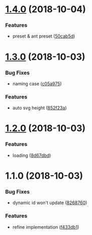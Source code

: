 <a name="1.4.0"></a>
# [1.4.0](https://github.com/vuejs/vuepress/compare/v1.3.0...v1.4.0) (2018-10-04)


### Features

* preset & ant preset ([50cab5d](https://github.com/vuejs/vuepress/commit/50cab5d))



<a name="1.3.0"></a>
# [1.3.0](https://github.com/vuejs/vuepress/compare/v1.2.0...v1.3.0) (2018-10-03)


### Bug Fixes

* naming case ([c05a975](https://github.com/vuejs/vuepress/commit/c05a975))


### Features

* auto svg height ([852f23a](https://github.com/vuejs/vuepress/commit/852f23a))



<a name="1.2.0"></a>
# [1.2.0](https://github.com/vuejs/vuepress/compare/v1.1.0...v1.2.0) (2018-10-03)


### Features

* loading ([8d67dbd](https://github.com/vuejs/vuepress/commit/8d67dbd))



<a name="1.1.0"></a>
# 1.1.0 (2018-10-03)


### Bug Fixes

* dynamic id won't update ([8268760](https://github.com/vuejs/vuepress/commit/8268760))


### Features

* refine implementation ([f433db1](https://github.com/vuejs/vuepress/commit/f433db1))



